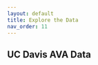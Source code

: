 ```yaml
---
layout: default
title: Explore the Data
nav_order: 11
---
```

## UC Davis AVA Data



<html>
<head>
<!--
<title>UC Davis Campus Cats Map</title>
-->
<!--Load the Leaflet CSS file-->
<link rel="stylesheet" href="{{ '/assets/vendor/leaflet/leaflet.css' | relative_url }}">
<!--Load the Leaflet JavaScript file-->
<script src="{{ '/assets/vendor/leaflet/leaflet.js' | relative_url }}"></script>
<script src="{{ '/assets/vendor/leaflet.markercluster/dist/leaflet.markercluster.js' | relative_url }}"></script>
<script src="{{ '/assets/vendor/leaflet.edgebuffer/src/leaflet.edgebuffer.js' | relative_url }}"></script>
<script src="{{ '/assets/js/campus_cats.js' | relative_url }}"></script>
<script src="{{ '/assets/plugins/hash/hash.js' | relative_url }}"></script>
</head>
<body>

<!--
<h1>UC Davis Campus Cats Map</h1>
<p>This webmap shows the locations of UC Davis campus community cats.</p>
-->
<div class="map" id="mapid" style="width: 600px; height: 400px;"></div>
<script src="{{ '/assets/js/campus_cats.js' | relative_url }}"></script>
<script>
//add an empty map called "catmap" to the page in the mapid div
var catmap = L.map('mapid', {
center: [38.538592, -121.75],
zoom: 15
});
//add the base map = Stamen Toner tile layer
var Stamen_Toner = L.tileLayer('https://stamen-tiles-{s}.a.ssl.fastly.net/toner/{z}/{x}/{y}.{ext}', {
attribution: 'Map tiles by <a href="http://stamen.com">Stamen Design</a>, <a href="http://creativecommons.org/licenses/by/3.0">CC BY 3.0</a> &mdash; Map data &copy; <a href="http://www.openstreetmap.org/copyright">OpenStreetMap</a>',
subdomains: 'abcd',
minZoom: 0,
maxZoom: 20,
ext: 'png'
});
catmap.addLayer(Stamen_Toner);
//add a marker for the Quad with a tooltip
//Quad: 38.541162, -121.749371
var marker = new L.marker([38.541112, -121.749350], {
opacity: 1.0   //teardrop marker opacity may be set to zero
});             
marker.bindTooltip("<b>Quad</b>", { });
marker.addTo(catmap);
//add cat points from the GeoJSON (campus_cats.js) file
var catpoints = L.geoJSON(campus_cats, {  
pointToLayer: function(feature, latlng){  
return L.circleMarker(latlng, {color: 'orange', radius: 8});
},
onEachFeature: function(feature, layer){
layer.bindPopup(
"<img src='"+feature.properties.gx_media_links+"' width='259'><br><b>Name: </b>" + feature.properties.Name + "<br><b>Description: </b>"+ feature.properties.details);
}
}).addTo(catmap);
</script>
</body>
</html>